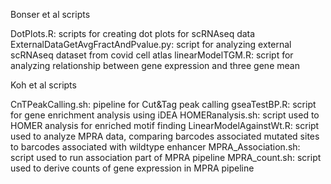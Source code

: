 Bonser et al scripts

DotPlots.R: scripts for creating dot plots for scRNAseq data
ExternalDataGetAvgFractAndPvalue.py: script for analyzing external scRNAseq dataset from covid cell atlas
linearModelTGM.R: script for analyzing relationship between gene expression and three gene mean


Koh et al scripts

CnTPeakCalling.sh: pipeline for Cut&Tag peak calling
gseaTestBP.R: script for gene enrichment analysis using iDEA
HOMERanalysis.sh: script used to HOMER analysis for enriched motif finding
LinearModelAgainstWt.R: script used to analyze MPRA data, comparing barcodes associated mutated sites to barcodes associated with wildtype enhancer
MPRA_Association.sh: script used to run association part of MPRA pipeline
MPRA_count.sh: script used to derive counts of gene expression in MPRA pipeline
